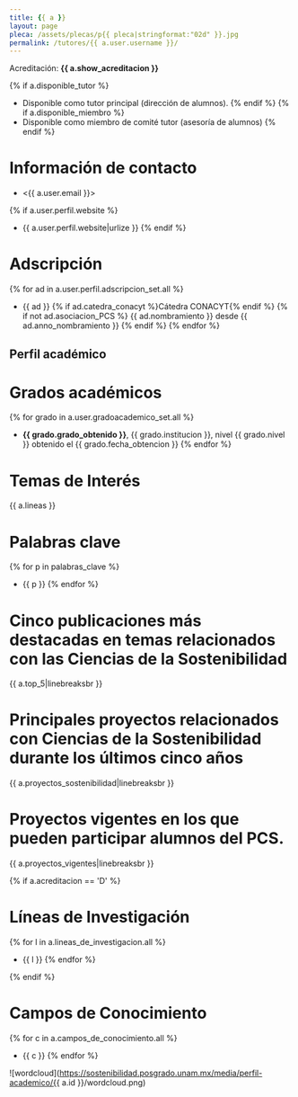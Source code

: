 ```yaml
---
title: {{ a }}
layout: page
pleca: /assets/plecas/p{{ pleca|stringformat:"02d" }}.jpg
permalink: /tutores/{{ a.user.username }}/
---
```


Acreditación: **{{ a.show_acreditacion }}**

{% if a.disponible_tutor %}
 - Disponible como tutor principal (dirección de alumnos).
{% endif %}
{% if a.disponible_miembro %}
 - Disponible como miembro de comité tutor (asesoría de alumnos)
{% endif %}




# Información de contacto

 - <{{ a.user.email }}>

{% if a.user.perfil.website %}
 - {{ a.user.perfil.website|urlize }}
{% endif %}



# Adscripción

{% for ad in a.user.perfil.adscripcion_set.all %}
 - {{ ad }} {% if ad.catedra_conacyt %}Cátedra CONACYT{% endif %} {% if not ad.asociacion_PCS %} {{ ad.nombramiento }} desde {{ ad.anno_nombramiento }}
 {% endif %}
{% endfor %}




## Perfil académico


# Grados académicos

{% for grado in a.user.gradoacademico_set.all %}
 - **{{ grado.grado_obtenido }}**, {{ grado.institucion }}, nivel {{ grado.nivel }} obtenido el {{ grado.fecha_obtencion }}
{% endfor %}



# Temas de Interés

{{ a.lineas }}



# Palabras clave

{% for p in palabras_clave %}
 - {{ p }}
{% endfor %}



# Cinco publicaciones más destacadas en temas relacionados con las Ciencias de la Sostenibilidad

{{ a.top_5|linebreaksbr }}




# Principales proyectos relacionados con Ciencias de la Sostenibilidad durante los últimos cinco años

{{ a.proyectos_sostenibilidad|linebreaksbr }}




# Proyectos vigentes en los que pueden participar alumnos del PCS.

{{ a.proyectos_vigentes|linebreaksbr }}




{% if a.acreditacion == 'D' %}
# Líneas de Investigación

{% for l in a.lineas_de_investigacion.all %}
 - {{ l }}
{% endfor %}

{% endif %}



# Campos de Conocimiento
{% for c in a.campos_de_conocimiento.all %}
 - {{ c }}
{% endfor %}


![wordcloud](https://sostenibilidad.posgrado.unam.mx/media/perfil-academico/{{ a.id }}/wordcloud.png)
